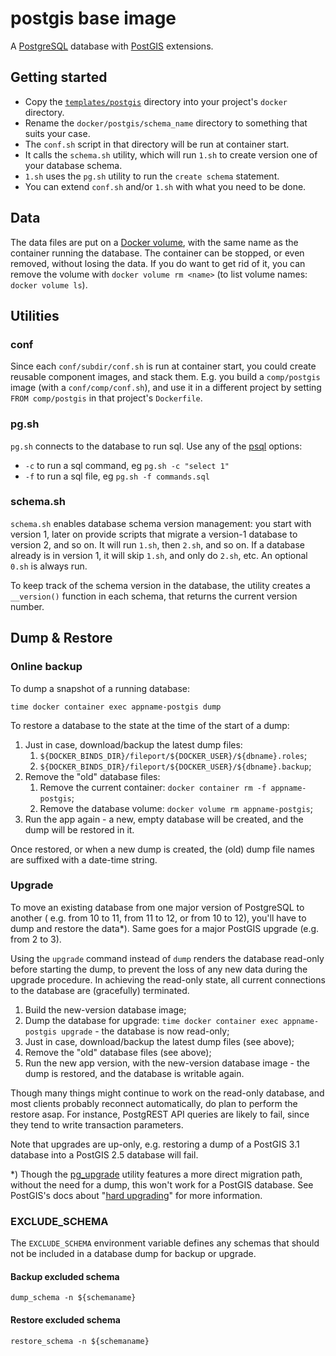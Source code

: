 # postgis base image

A [PostgreSQL](https://www.postgresql.org/) database with [PostGIS](https://postgis.net/) extensions.

## Getting started

- Copy the [`templates/postgis`](/templates/postgis) directory into your project's `docker` directory.
- Rename the `docker/postgis/schema_name` directory to something that suits your case.
- The `conf.sh` script in that directory will be run at container start.
- It calls the `schema.sh` utility, which will run `1.sh` to create version one of your database schema.
- `1.sh` uses the `pg.sh` utility to run the `create schema` statement.
- You can extend `conf.sh` and/or `1.sh` with what you need to be done.

## Data

The data files are put on a [Docker volume](https://docs.docker.com/storage/volumes/), with the same name as the container running the database. The container can be stopped, or even removed, without losing the data. If you do want to get rid of it, you can remove the volume with `docker volume rm <name>` (to list volume names: `docker volume ls`).

## Utilities

### conf

Since each `conf/subdir/conf.sh` is run at container start, you could create reusable component images, and stack them. E.g. you build a `comp/postgis` image (with a `conf/comp/conf.sh`), and use it in a different project by setting `FROM comp/postgis` in that project's `Dockerfile`.

### pg.sh

`pg.sh` connects to the database to run sql. Use any of the [psql](https://www.postgresql.org/docs/current/app-psql.html) options:

- `-c` to run a sql command, eg `pg.sh -c "select 1"`
- `-f` to run a sql file, eg `pg.sh -f commands.sql`

### schema.sh

`schema.sh` enables database schema version management: you start with version 1, later on provide scripts that migrate a version-1 database to version 2, and so on. It will run `1.sh`, then `2.sh`, and so on. If a database already is in version 1, it will skip `1.sh`, and only do `2.sh`, etc. An optional `0.sh` is always run.

To keep track of the schema version in the database, the utility creates a `__version()` function in each schema, that returns the current version number.

## Dump & Restore

### Online backup

To dump a snapshot of a running database:

`time docker container exec appname-postgis dump`

To restore a database to the state at the time of the start of a dump:

1. Just in case, download/backup the latest dump files:
   1. `${DOCKER_BINDS_DIR}/fileport/${DOCKER_USER}/${dbname}.roles`;
   1. `${DOCKER_BINDS_DIR}/fileport/${DOCKER_USER}/${dbname}.backup`;
1. Remove the "old" database files:
   1. Remove the current container: `docker container rm -f appname-postgis`;
   1. Remove the database volume: `docker volume rm appname-postgis`;
1. Run the app again - a new, empty database will be created, and the dump
   will be restored in it.

Once restored, or when a new dump is created, the (old) dump file names are suffixed
with a date-time string.

### Upgrade

To move an existing database from one major version of PostgreSQL to another (
e.g. from 10 to 11, from 11 to 12, or from 10 to 12), you'll have to dump and
restore the data\*). Same goes for a major PostGIS upgrade (e.g. from 2 to 3).

Using the `upgrade` command instead of `dump` renders the database read-only
before starting the dump, to prevent the loss of any new data during the upgrade
procedure. In achieving the read-only state, all current connections to the
database are (gracefully) terminated.

1. Build the new-version database image;
1. Dump the database for upgrade: `time docker container exec appname-postgis upgrade` - the database is now read-only;
1. Just in case, download/backup the latest dump files (see above);
1. Remove the "old" database files (see above);
1. Run the new app version, with the new-version database image - the dump is
   restored, and the database is writable again.

Though many things might continue to work on the read-only database, and most
clients probably reconnect automatically, do plan to perform the restore asap.
For instance, PostgREST API queries are likely to fail, since they tend to write
transaction parameters.

Note that upgrades are up-only, e.g. restoring a dump of a PostGIS 3.1 database
into a PostGIS 2.5 database will fail.

\*) Though the [pg_upgrade](https://www.postgresql.org/docs/current/pgupgrade.html)
utility features a more direct migration path, without the need for a dump, this won't
work for a PostGIS database. See PostGIS's docs about
"[hard upgrading](https://postgis.net/docs/manual-dev/postgis_administration.html#hard_upgrade)"
for more information.

### EXCLUDE_SCHEMA

The `EXCLUDE_SCHEMA` environment variable defines any schemas that should not be
included in a database dump for backup or upgrade.

#### Backup excluded schema

```
dump_schema -n ${schemaname}
```

#### Restore excluded schema

```
restore_schema -n ${schemaname}
```
